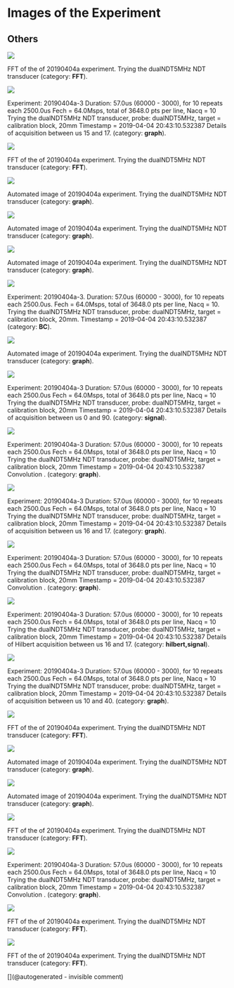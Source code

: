 # Images of the Experiment

## Others

![](/matty/20190404a/images/20190404a-6-fft.jpg)

FFT of the of 20190404a experiment. Trying the dualNDT5MHz NDT transducer (category: __FFT__).

![](/matty/20190404a/images/details_15-17_20190404a-3.jpg)

Experiment: 20190404a-3
Duration: 57.0us (60000 - 3000), for 10 repeats each 2500.0us
Fech = 64.0Msps, total of 3648.0 pts per line, Nacq = 10
Trying the dualNDT5MHz NDT transducer, probe: dualNDT5MHz, target = calibration block, 20mm
Timestamp = 2019-04-04 20:43:10.532387
Details of acquisition between us 15 and 17. (category: __graph__).

![](/matty/20190404a/images/20190404a-1-fft.jpg)

FFT of the of 20190404a experiment. Trying the dualNDT5MHz NDT transducer (category: __FFT__).

![](/matty/20190404a/images/20190404a-4.jpg)

Automated image of 20190404a experiment. Trying the dualNDT5MHz NDT transducer (category: __graph__).

![](/matty/20190404a/images/20190404a-3.jpg)

Automated image of 20190404a experiment. Trying the dualNDT5MHz NDT transducer (category: __graph__).

![](/matty/20190404a/images/20190404a-2.jpg)

Automated image of 20190404a experiment. Trying the dualNDT5MHz NDT transducer (category: __graph__).

![](/matty/20190404a/images/2DArray_20190404a-3.jpg)

Experiment: 20190404a-3. Duration: 57.0us (60000 - 3000), for 10 repeats each 2500.0us. Fech = 64.0Msps, total of 3648.0 pts per line, Nacq = 10. Trying the dualNDT5MHz NDT transducer, probe: dualNDT5MHz, target = calibration block, 20mm. Timestamp = 2019-04-04 20:43:10.532387 (category: __BC__).

![](/matty/20190404a/images/20190404a-6.jpg)

Automated image of 20190404a experiment. Trying the dualNDT5MHz NDT transducer (category: __graph__).

![](/matty/20190404a/images/details_0-90_20190404a-3.jpg)

Experiment: 20190404a-3
Duration: 57.0us (60000 - 3000), for 10 repeats each 2500.0us
Fech = 64.0Msps, total of 3648.0 pts per line, Nacq = 10
Trying the dualNDT5MHz NDT transducer, probe: dualNDT5MHz, target = calibration block, 20mm
Timestamp = 2019-04-04 20:43:10.532387
Details of acquisition between us 0 and 90. (category: __signal__).

![](/matty/20190404a/images/EnveloppeThickness_20190404a-3.jpg)

Experiment: 20190404a-3
Duration: 57.0us (60000 - 3000), for 10 repeats each 2500.0us
Fech = 64.0Msps, total of 3648.0 pts per line, Nacq = 10
Trying the dualNDT5MHz NDT transducer, probe: dualNDT5MHz, target = calibration block, 20mm
Timestamp = 2019-04-04 20:43:10.532387
Convolution . (category: __graph__).

![](/matty/20190404a/images/details_16-17_20190404a-3.jpg)

Experiment: 20190404a-3
Duration: 57.0us (60000 - 3000), for 10 repeats each 2500.0us
Fech = 64.0Msps, total of 3648.0 pts per line, Nacq = 10
Trying the dualNDT5MHz NDT transducer, probe: dualNDT5MHz, target = calibration block, 20mm
Timestamp = 2019-04-04 20:43:10.532387
Details of acquisition between us 16 and 17. (category: __graph__).

![](/matty/20190404a/images/FilteredDetails_20190404a-3.jpg)

Experiment: 20190404a-3
Duration: 57.0us (60000 - 3000), for 10 repeats each 2500.0us
Fech = 64.0Msps, total of 3648.0 pts per line, Nacq = 10
Trying the dualNDT5MHz NDT transducer, probe: dualNDT5MHz, target = calibration block, 20mm
Timestamp = 2019-04-04 20:43:10.532387
Convolution . (category: __graph__).

![](/matty/20190404a/images/details_alllines_avg_16-17_20190404a-3.jpg)

Experiment: 20190404a-3
Duration: 57.0us (60000 - 3000), for 10 repeats each 2500.0us
Fech = 64.0Msps, total of 3648.0 pts per line, Nacq = 10
Trying the dualNDT5MHz NDT transducer, probe: dualNDT5MHz, target = calibration block, 20mm
Timestamp = 2019-04-04 20:43:10.532387
Details of Hilbert acquisition between us 16 and 17. (category: __hilbert,signal__).

![](/matty/20190404a/images/details_10-40_20190404a-3.jpg)

Experiment: 20190404a-3
Duration: 57.0us (60000 - 3000), for 10 repeats each 2500.0us
Fech = 64.0Msps, total of 3648.0 pts per line, Nacq = 10
Trying the dualNDT5MHz NDT transducer, probe: dualNDT5MHz, target = calibration block, 20mm
Timestamp = 2019-04-04 20:43:10.532387
Details of acquisition between us 10 and 40. (category: __graph__).

![](/matty/20190404a/images/20190404a-3-fft.jpg)

FFT of the of 20190404a experiment. Trying the dualNDT5MHz NDT transducer (category: __FFT__).

![](/matty/20190404a/images/20190404a-1.jpg)

Automated image of 20190404a experiment. Trying the dualNDT5MHz NDT transducer (category: __graph__).

![](/matty/20190404a/images/20190404a-5.jpg)

Automated image of 20190404a experiment. Trying the dualNDT5MHz NDT transducer (category: __graph__).

![](/matty/20190404a/images/20190404a-5-fft.jpg)

FFT of the of 20190404a experiment. Trying the dualNDT5MHz NDT transducer (category: __FFT__).

![](/matty/20190404a/images/enveloppes_20190404a-3.jpg)

Experiment: 20190404a-3
Duration: 57.0us (60000 - 3000), for 10 repeats each 2500.0us
Fech = 64.0Msps, total of 3648.0 pts per line, Nacq = 10
Trying the dualNDT5MHz NDT transducer, probe: dualNDT5MHz, target = calibration block, 20mm
Timestamp = 2019-04-04 20:43:10.532387
Convolution . (category: __graph__).

![](/matty/20190404a/images/20190404a-2-fft.jpg)

FFT of the of 20190404a experiment. Trying the dualNDT5MHz NDT transducer (category: __FFT__).

![](/matty/20190404a/images/20190404a-4-fft.jpg)

FFT of the of 20190404a experiment. Trying the dualNDT5MHz NDT transducer (category: __FFT__).



[](@autogenerated - invisible comment)